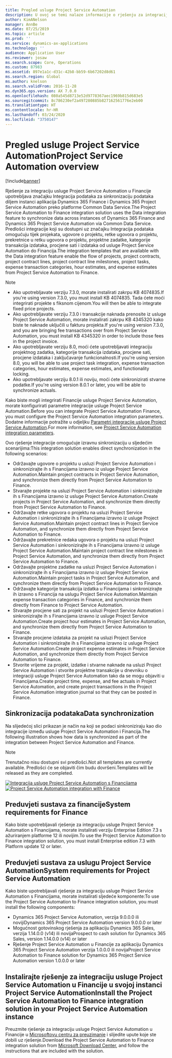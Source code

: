 ```yaml
---
title: Pregled usluge Project Service Automation
description: U ovoj se temi nalaze informacije o rješenju za integraciju usluge Dynamics 365 Project Service Automation u aplikaciju Dynamics 365 Finance.
author: KimANelson
manager: AnnBe
ms.date: 07/25/2019
ms.topic: article
ms.prod: ''
ms.service: dynamics-ax-applications
ms.technology: ''
audience: Application User
ms.reviewer: josaw
ms.search.scope: Core, Operations
ms.custom: 87983
ms.assetid: 897e1a1c-d31c-42b8-bb59-6b67202d8d61
ms.search.region: Global
ms.author: knelson
ms.search.validFrom: 2016-11-28
ms.dyn365.ops.version: AX 7.0.0
ms.openlocfilehash: 080a545d8713e52d9778367aec1969b815d683e5
ms.sourcegitcommit: 8c786230ef2a497280885b827162561776e2eb00
ms.translationtype: HT
ms.contentlocale: hr-HR
ms.lasthandoff: 03/24/2020
ms.locfileid: "3750147"
---
```

# <a name="project-service-automation-overview"></a><span data-ttu-id="67b33-103">Pregled usluge Project Service Automation</span><span class="sxs-lookup"><span data-stu-id="67b33-103">Project Service Automation overview</span></span>

[!include[banner](../includes/banner.md)]

<span data-ttu-id="67b33-104">Rješenje za integraciju usluge Project Service Automation u Financije upotrebljava značajku Integracija podataka za sinkronizaciju podataka diljem instanci aplikacija Dynamics 365 Finance i Dynamics 365 Project Service Automation preko platforme Common Data Service.</span><span class="sxs-lookup"><span data-stu-id="67b33-104">The Project Service Automation to Finance integration solution uses the Data integration feature to synchronize data across instances of Dynamics 365 Finance and Dynamics 365 Project Service Automation via Common Data Service.</span></span> <span data-ttu-id="67b33-105">Predlošci integracije koji su dostupni uz značajku Integracija podataka omogućuju tijek projekata, ugovore o projektu, retke ugovora o projektu, prekretnice u retku ugovora o projektu, projektne zadatke, kategorije transakcija izdataka, procjene sati i izdataka od usluge Project Service Automation do Financija.</span><span class="sxs-lookup"><span data-stu-id="67b33-105">The integration templates that are available with the Data integration feature enable the flow of projects, project contracts, project contract lines, project contract line milestones, project tasks, expense transaction categories, hour estimates, and expense estimates from Project Service Automation to Finance.</span></span>

> [!NOTE]
> - <span data-ttu-id="67b33-106">Ako upotrebljavate verziju 7.3.0, morate instalirati zakrpu KB 4074835.</span><span class="sxs-lookup"><span data-stu-id="67b33-106">If you're using version 7.3.0, you must install KB 4074835.</span></span> <span data-ttu-id="67b33-107">Tada ćete moći integrirati projekte s fiksnom cijenom.</span><span class="sxs-lookup"><span data-stu-id="67b33-107">You will then be able to integrate fixed price projects.</span></span>
> - <span data-ttu-id="67b33-108">Ako upotrebljavate verziju 7.3.0 i transakcije naknada prenosite iz usluge Project Service Automation, morate instalirati zakrpu KB 4345320 kako biste te naknade uključili u fakturu projekta.</span><span class="sxs-lookup"><span data-stu-id="67b33-108">If you're using version 7.3.0, and you are bringing fee transactions over from Project Service Automation, you must install KB 4345320 in order to include those fees in the project invoice.</span></span>
> - <span data-ttu-id="67b33-109">Ako upotrebljavate verziju 8.0, moći ćete upotrebljavati integraciju projektnog zadatka, kategorije transakcija izdataka, procjene sati, procjene izdataka i zaključavanje funkcionalnosti.</span><span class="sxs-lookup"><span data-stu-id="67b33-109">If you're using version 8.0, you will be able to use project task integration, expense transaction categories, hour estimates, expense estimates, and functionality locking.</span></span>
> - <span data-ttu-id="67b33-110">Ako upotrebljavate verziju 8.0.1 ili noviju, moći ćete sinkronizirati stvarne podatke.</span><span class="sxs-lookup"><span data-stu-id="67b33-110">If you're using version 8.0.1 or later, you will be able to synchronize actuals.</span></span>

<span data-ttu-id="67b33-111">Kako biste mogli integrirati Financije usluge Project Service Automation, morate konfigurirati parametre integracije usluge Project Service Automation.</span><span class="sxs-lookup"><span data-stu-id="67b33-111">Before you can integrate Project Service Automation Finance, you must configure the Project Service Automation integration parameters.</span></span> <span data-ttu-id="67b33-112">Dodatne informacije potražite u odjeljku [Parametri integracije usluge Project Service Automation](PSA-parameters.md).</span><span class="sxs-lookup"><span data-stu-id="67b33-112">For more information, see [Project Service Automation integration parameters](PSA-parameters.md).</span></span>

<span data-ttu-id="67b33-113">Ovo rješenje integracije omogućuje izravnu sinkronizaciju u sljedećim scenarijima:</span><span class="sxs-lookup"><span data-stu-id="67b33-113">This integration solution enables direct synchronization in the following scenarios:</span></span>

- <span data-ttu-id="67b33-114">Održavajte ugovore o projektu u usluzi Project Service Automation i sinkronizirajte ih s Financijama izravno iz usluge Project Service Automation.</span><span class="sxs-lookup"><span data-stu-id="67b33-114">Maintain project contracts in Project Service Automation, and synchronize them directly from Project Service Automation to Finance.</span></span>
- <span data-ttu-id="67b33-115">Stvarajte projekte na usluzi Project Service Automation i sinkronizirajte ih s Financijama izravno iz usluge Project Service Automation.</span><span class="sxs-lookup"><span data-stu-id="67b33-115">Create projects in Project Service Automation, and synchronize them directly from Project Service Automation to Finance.</span></span>
- <span data-ttu-id="67b33-116">Održavajte retke ugovora o projektu na usluzi Project Service Automation i sinkronizirajte ih s Financijama izravno iz usluge Project Service Automation.</span><span class="sxs-lookup"><span data-stu-id="67b33-116">Maintain project contract lines in Project Service Automation, and synchronize them directly from Project Service Automation to Finance.</span></span>
- <span data-ttu-id="67b33-117">Održavajte prekretnice redaka ugovora o projektu na usluzi Project Service Automation i sinkronizirajte ih s Financijama izravno iz usluge Project Service Automation.</span><span class="sxs-lookup"><span data-stu-id="67b33-117">Maintain project contract line milestones in Project Service Automation, and synchronize them directly from Project Service Automation to Finance.</span></span>
- <span data-ttu-id="67b33-118">Održavajte projektne zadatke na usluzi Project Service Automation i sinkronizirajte ih s Financijama izravno iz usluge Project Service Automation.</span><span class="sxs-lookup"><span data-stu-id="67b33-118">Maintain project tasks in Project Service Automation, and synchronize them directly from Project Service Automation to Finance.</span></span>
- <span data-ttu-id="67b33-119">Održavajte kategorije transakcija izdatka u Financijama i sinkronizirajte ih izravno s Financija na uslugu Project Service Automation.</span><span class="sxs-lookup"><span data-stu-id="67b33-119">Maintain expense transaction categories in Finance, and synchronize them directly from Finance to Project Service Automation.</span></span>
- <span data-ttu-id="67b33-120">Stvarajte procjene sati za projekt na usluzi Project Service Automation i sinkronizirajte ih s Financijama izravno iz usluge Project Service Automation.</span><span class="sxs-lookup"><span data-stu-id="67b33-120">Create project hour estimates in Project Service Automation, and synchronize them directly from Project Service Automation to Finance.</span></span>
- <span data-ttu-id="67b33-121">Stvarajte procjene izdataka za projekt na usluzi Project Service Automation i sinkronizirajte ih s Financijama izravno iz usluge Project Service Automation.</span><span class="sxs-lookup"><span data-stu-id="67b33-121">Create project expense estimates in Project Service Automation, and synchronize them directly from Project Service Automation to Finance.</span></span>
- <span data-ttu-id="67b33-122">Stvorite vrijeme za projekt, izdatke i stvarne naknade na usluzi Project Service Automation i stvorite projektne transakcije u dnevniku o integraciji usluge Project Service Automation tako da se mogu objaviti u Financijama.</span><span class="sxs-lookup"><span data-stu-id="67b33-122">Create project time, expense, and fee actuals in Project Service Automation, and create project transactions in the Project Service Automation integration journal so that they can be posted in Finance.</span></span>

## <a name="data-synchronization"></a><span data-ttu-id="67b33-123">Sinkronizacija podataka</span><span class="sxs-lookup"><span data-stu-id="67b33-123">Data synchronization</span></span>

<span data-ttu-id="67b33-124">Na slijedećoj slici prikazan je način na koji se podaci sinkroniziraju kao dio integracije između usluge Project Service Automation i Financija.</span><span class="sxs-lookup"><span data-stu-id="67b33-124">The following illustration shows how data is synchronized as part of the integration between Project Service Automation and Finance.</span></span>

> [!NOTE]
> <span data-ttu-id="67b33-125">Trenutačno nisu dostupni svi predlošci.</span><span class="sxs-lookup"><span data-stu-id="67b33-125">Not all templates are currently available.</span></span> <span data-ttu-id="67b33-126">Predlošci će se objaviti čim budu dovršeni.</span><span class="sxs-lookup"><span data-stu-id="67b33-126">Templates will be released as they are completed.</span></span>

<span data-ttu-id="67b33-127">[![Integracija usluge Project Service Automation s Financijama](./media/PSA-integration.png)](./media/PSA-integration.png)</span><span class="sxs-lookup"><span data-stu-id="67b33-127">[![Project Service Automation integration with Finance](./media/PSA-integration.png)](./media/PSA-integration.png)</span></span>

## <a name="system-requirements-for-finance"></a><span data-ttu-id="67b33-128">Preduvjeti sustava za financije</span><span class="sxs-lookup"><span data-stu-id="67b33-128">System requirements for Finance</span></span>

<span data-ttu-id="67b33-129">Kako biste upotrebljavali rješenje za integraciju usluge Project Service Automation s Financijama, morate instalirati verziju Enterprise Edition 7.3 s ažuriranjem platforme 12 ili novijim.</span><span class="sxs-lookup"><span data-stu-id="67b33-129">To use the Project Service Automation to Finance integration solution, you must install Enterprise edition 7.3 with Platform update 12 or later.</span></span>

## <a name="system-requirements-for-project-service-automation"></a><span data-ttu-id="67b33-130">Preduvjeti sustava za uslugu Project Service Automation</span><span class="sxs-lookup"><span data-stu-id="67b33-130">System requirements for Project Service Automation</span></span>

<span data-ttu-id="67b33-131">Kako biste upotrebljavali rješenje za integraciju usluge Project Service Automation s Financijama, morate instalirati sljedeće komponente:</span><span class="sxs-lookup"><span data-stu-id="67b33-131">To use the Project Service Automation to Finance integration solution, you must install the following components:</span></span>

- <span data-ttu-id="67b33-132">Dynamics 365 Project Service Automation, verzija 9.0.0.0 ili noviji</span><span class="sxs-lookup"><span data-stu-id="67b33-132">Dynamics 365 Project Service Automation version 9.0.0.0 or later</span></span>
- <span data-ttu-id="67b33-133">Mogućnost gotovinskog rješenja za aplikaciju Dynamics 365 Sales, verzija 1.14.0.0 (v14) ili novija</span><span class="sxs-lookup"><span data-stu-id="67b33-133">Prospect to cash solution for Dynamics 365 Sales, version 1.14.0.0 (v14) or later</span></span>
- <span data-ttu-id="67b33-134">Rješenje Project Service Automation u Financije za aplikaciju Dynamics 365 Project Service Automation verzija 1.0.0.0 ili novija</span><span class="sxs-lookup"><span data-stu-id="67b33-134">Project Service Automation to Finance solution for Dynamics 365 Project Service Automation version 1.0.0.0 or later</span></span>

## <a name="install-the-project-service-automation-to-finance-integration-solution-in-your-project-service-automation-instance"></a><span data-ttu-id="67b33-135">Instalirajte rješenje za integraciju usluge Project Service Automation u Financije u svojoj instanci Project Service Automation</span><span class="sxs-lookup"><span data-stu-id="67b33-135">Install the Project Service Automation to Finance integration solution in your Project Service Automation instance</span></span>

<span data-ttu-id="67b33-136">Preuzmite rješenje za integraciju usluge Project Service Automation u Financije u [Microsoftovu centru za preuzimanje](https://www.microsoft.com/download/details.aspx?id=57016) i slijedite upute koje ste dobili uz rješenje.</span><span class="sxs-lookup"><span data-stu-id="67b33-136">Download the Project Service Automation to Finance integration solution from [Microsoft Download Center](https://www.microsoft.com/download/details.aspx?id=57016), and follow the instructions that are included with the solution.</span></span>
